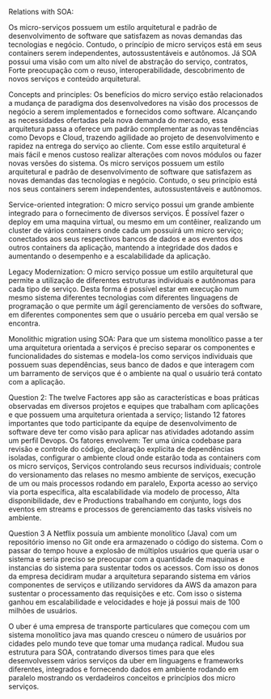 Relations with SOA:

Os micro-serviços possuem um estilo arquitetural e padrão de desenvolvimento de software que satisfazem as novas demandas das tecnologias e negócio. Contudo, o princípio de micro serviços está em seus containers serem independentes, autossustentáveis e autônomos. Já SOA possui uma visão com um alto nível de abstração do serviço, contratos, Forte preocupação com o reuso, interoperabilidade, descobrimento de novos serviços e conteúdo arquitetural.

Concepts and principles:
Os benefícios do micro serviço estão relacionados a mudança de paradigma dos desenvolvedores na visão dos processos de negócio a serem implementados e fornecidos como software. Alcançando as necessidades ofertadas pela nova demanda do mercado, essa arquitetura passa a oferece um padrão complementar as novas tendências como Devops e Cloud, trazendo agilidade ao projeto de desenvolvimento e rapidez na entrega do serviço ao cliente. Com esse estilo arquitetural é mais fácil e menos custoso realizar alterações com novos módulos ou fazer novas versões do sistema.
Os micro serviços possuem um estilo arquitetural e padrão de desenvolvimento de software que satisfazem as novas demandas das tecnologias e negócio. Contudo, o seu princípio está nos seus containers serem independentes, autossustentáveis e autônomos.

Service-oriented integration:
O micro serviço possui um grande ambiente integrado para o fornecimento de diversos serviços. É possível fazer o deploy em uma maquina virtual, ou mesmo em um contêiner, realizando um cluster de vários containers onde cada um possuirá um micro serviço; conectados aos seus respectivos bancos de dados e aos eventos dos outros containers da aplicação, mantendo a integridade dos dados e aumentando o desempenho e a escalabilidade da aplicação.

Legacy Modernization:
 O micro serviço possue um estilo arquitetural que permite a utilização de diferentes estruturas individuais e autônomas para cada tipo de serviço. Desta forma é possível estar em execução num mesmo sistema diferentes tecnologias com diferentes linguagens de programação o que permite um ágil gerenciamento de versões do software, em diferentes componentes sem que o usuário perceba em qual versão se encontra. 

Monolithic migration using SOA:
Para que um sistema monolítico passe a ter uma arquitetura orientada a serviços é preciso separar os componentes e funcionalidades do sistemas e modela-los como serviços individuais que possuem suas dependências, seus banco de dados e que interagem com um barramento de serviços que é o ambiente na qual o usuário terá contato com a aplicação.  

Question 2:
The twelve Factores app são as características e boas práticas observadas em diversos projetos e equipes que trabalham com aplicações e que possuem uma arquitetura orientada a serviço; listando 12 fatores importantes que todo participante da equipe de desenvolvimento de software deve ter como visão para aplicar nas atividades adotando assim um perfil Devops.
Os fatores envolvem: Ter uma única codebase para revisão e controle do código, declaração explicita de dependências isoladas, configurar o ambiente cloud onde estarão toda as containers com os micro serviços, Serviços controlando seus recursos individuais; controle do versionamento das relases no mesmo ambiente de serviços, execução de um ou mais processos rodando em paralelo, Exporta acesso ao serviço via porta específica, alta escalabilidade via modelo de processo, Alta disponibilidade, dev e Productions trabalhando em conjunto, logs dos eventos em streams e processos de gerenciamento das tasks visíveis no ambiente.

Question 3
A Netflix possuía um ambiente monolítico (Java) com um repositório imenso no Git onde era armazenado o código do sistema. Com o passar do tempo houve a explosão de múltiplos usuários que queria usar o sistema e seria preciso se preocupar com a quantidade de maquinas e instancias do sistema para sustentar todos os acessos. Com isso os donos da empresa decidiram mudar a arquitetura separando sistema em vários componentes de serviços e utilizando servidores da AWS da amazon para sustentar o processamento das requisições e etc. Com isso o sistema ganhou em escalabilidade e velocidades e hoje já possui mais de 100 milhões de usuários.

O uber é uma empresa de transporte particulares que começou com um sistema monolítico java mas quando cresceu o número de usuários por cidades pelo mundo teve que tomar uma mudança radical. Mudou sua estrutura para SOA, contratando diversos times para que eles desenvolvessem vários serviços da uber em linguagens e frameworks diferentes, integrados e fornecendo dados em ambiente rodando em paralelo mostrando os verdadeiros conceitos e princípios dos micro serviços.


